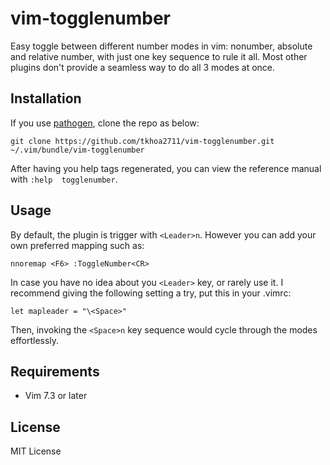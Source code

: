 vim-togglenumber
================

Easy toggle between different number modes in vim: nonumber, absolute and relative number, 
with just one key sequence to rule it all. Most other plugins don't provide a seamless way 
to do all 3 modes at once.

Installation
------------

If you use [pathogen](https://github.com/tpope/vim-pathogen), clone the repo as below:

    git clone https://github.com/tkhoa2711/vim-togglenumber.git ~/.vim/bundle/vim-togglenumber

After having you help tags regenerated, you can view the reference manual with `:help 
togglenumber`.

Usage
-----

By default, the plugin is trigger with `<Leader>n`. However you can add your own 
preferred mapping such as:

    nnoremap <F6> :ToggleNumber<CR>

In case you have no idea about you `<Leader>` key, or rarely use it. I recommend giving the 
following setting a try, put this in your .vimrc:

    let mapleader = "\<Space>"

Then, invoking the `<Space>n` key sequence would cycle through the modes effortlessly.

Requirements
------------

 - Vim 7.3 or later

License
-------

MIT License

